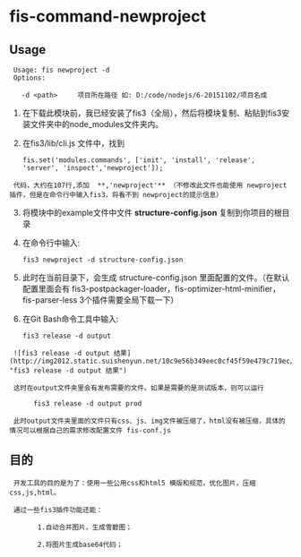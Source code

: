 # fis-command-newproject

## Usage

     Usage: fis newproject -d
     Options:

       -d <path>     项目所在路径 如: D:/code/nodejs/6-20151102/项目名成
       
      
 
1.    在下载此模块前，我已经安装了fis3（全局），然后将模块复制、粘贴到fis3安装文件夹中的node_modules文件夹内。
2.    在fis3/lib/cli.js 文件中，找到

          fis.set('modules.commands', ['init', 'install', 'release', 'server', 'inspect','newproject']);
          
     代码，大约在107行,添加  **,'newproject'** （不修改此文件也能使用 newproject 插件，但是在命令行中输入fis3，将看不到 newproject的提示信息）
3.    将模块中的example文件中文件 **structure-config.json** 复制到你项目的根目录
4.    在命令行中输入:

          fis3 newproject -d structure-config.json
   
5.    此时在当前目录下，会生成 structure-config.json 里面配置的文件。（在默认配置里面会有 fis3-postpackager-loader，fis-optimizer-html-minifier，fis-parser-less 3个插件需要全局下载一下）
6.    在Git Bash命令工具中输入:
          
          fis3 release -d output
     
     ![fis3 release -d output 结果](http://img2012.static.suishenyun.net/10c9e56b349eec0cf45f59e479c719ec/007379bdc7c96166ba5e1a2ad7d798e8.png!w480.jpg "fis3 release -d output 结果")

     这时在output文件夹里会有发布需要的文件。如果是需要的是测试版本，则可以运行 

          fis3 release -d output prod

     此时output文件夹里面的文件只有css、js、img文件被压缩了，html没有被压缩，具体的情况可以根据自己的需求修改配置文件 fis-conf.js
 
## 目的
 
 
     开发工具的目的是为了：使用一些公用css和html5 模版和规范，优化图片，压缩css,js,html。
     
     通过一些fis3插件功能还能：
     
           1.自动合并图片，生成雪碧图；
          
           2.将图片生成base64代码；
          
